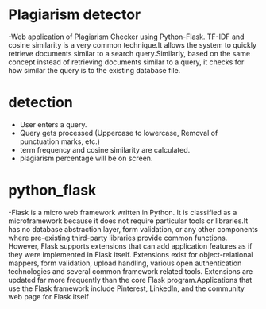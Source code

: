 # Plagiarism detector

-Web application of Plagiarism Checker using Python-Flask. TF-IDF and cosine similarity is a very common technique.It allows the system to quickly retrieve documents similar to a search query.Similarly, based on the same concept instead of retrieving documents similar to a query, it checks for how similar the query is to the existing database file.

# detection

- User enters a query.
- Query gets processed (Uppercase to lowercase, Removal of punctuation marks, etc.)
- term frequency and cosine similarity are calculated.
- plagiarism percentage will be on screen.

# python_flask

-Flask is a micro web framework written in Python. It is classified as a microframework because it does not require particular tools or libraries.It has no database abstraction layer, form validation, or any other components where pre-existing third-party libraries provide common functions. However, Flask supports extensions that can add application features as if they were implemented in Flask itself.
Extensions exist for object-relational mappers, form validation, upload handling, various open authentication technologies and several common framework related tools. Extensions are updated far more frequently than the core Flask program.Applications that use the Flask framework include Pinterest, LinkedIn, and the community web page for Flask itself
